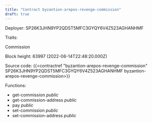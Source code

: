 ```yaml
---
title: "Contract byzantion-arepos-revenge-commission"
draft: true
---
```

Deployer: SP26K3JHN9YP2QDST5MFC3GYQY6V4Z523AGHANHMF

Traits:
 
Commission


Block height: 63997 (2022-06-14T22:48:20.000Z)

Source code: {{<contractref "byzantion-arepos-revenge-commission" SP26K3JHN9YP2QDST5MFC3GYQY6V4Z523AGHANHMF byzantion-arepos-revenge-commission>}}

Functions:

* get-commission _public_
* get-commission-address _public_
* pay _public_
* set-commission _public_
* set-commission-address _public_
